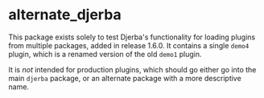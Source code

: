 # alternate_djerba

This package exists solely to test Djerba's functionality for loading plugins from multiple packages, added in release 1.6.0. It contains a single `demo4` plugin, which is a renamed version of the old `demo1` plugin.

It is *not* intended for production plugins, which should go either go into the main `djerba` package, or an alternate package with a more descriptive name.
